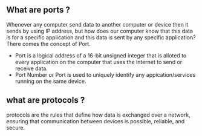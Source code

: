 ## What are ports ?

Whenever any computer send data to another computer or device then it sends by using IP address, but how does our computer know that this data is for a specific application and this data is sent by any specific application? There comes the concept of Port.

- Port is a logical address of a 16-bit unsigned integer that is alloted to every application on the computer that uses the internet to send or receive data.
- Port Number or Port is used to uniquely identify any appication/services running on the same device.

## what are protocols ?

protocols are the rules that define how data is exchanged over a network, ensuring that communication between devices is possible, reliable, and secure.
